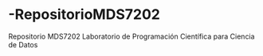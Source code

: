 # -RepositorioMDS7202
Repositorio MDS7202 Laboratorio de Programación Científica para Ciencia de Datos
